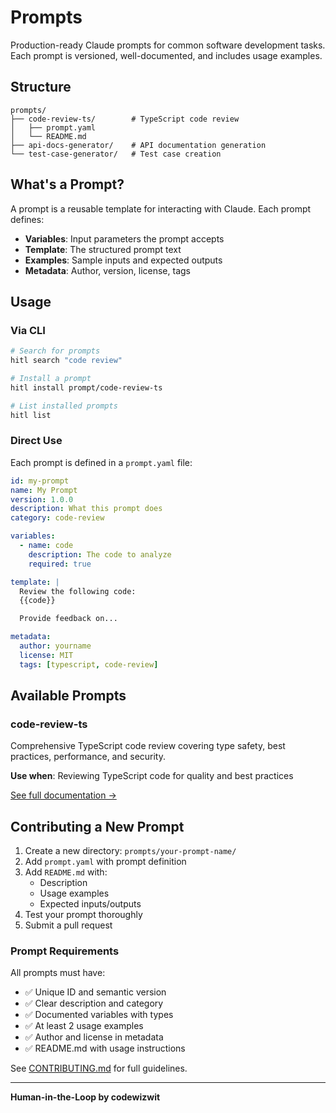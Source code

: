 # Prompts

Production-ready Claude prompts for common software development tasks. Each prompt is versioned, well-documented, and includes usage examples.

## Structure

```
prompts/
├── code-review-ts/        # TypeScript code review
│   ├── prompt.yaml
│   └── README.md
├── api-docs-generator/    # API documentation generation
└── test-case-generator/   # Test case creation
```

## What's a Prompt?

A prompt is a reusable template for interacting with Claude. Each prompt defines:
- **Variables**: Input parameters the prompt accepts
- **Template**: The structured prompt text
- **Examples**: Sample inputs and expected outputs
- **Metadata**: Author, version, license, tags

## Usage

### Via CLI

```bash
# Search for prompts
hitl search "code review"

# Install a prompt
hitl install prompt/code-review-ts

# List installed prompts
hitl list
```

### Direct Use

Each prompt is defined in a `prompt.yaml` file:

```yaml
id: my-prompt
name: My Prompt
version: 1.0.0
description: What this prompt does
category: code-review

variables:
  - name: code
    description: The code to analyze
    required: true

template: |
  Review the following code:
  {{code}}

  Provide feedback on...

metadata:
  author: yourname
  license: MIT
  tags: [typescript, code-review]
```

## Available Prompts

### code-review-ts
Comprehensive TypeScript code review covering type safety, best practices, performance, and security.

**Use when**: Reviewing TypeScript code for quality and best practices

[See full documentation →](./code-review-ts/README.md)

## Contributing a New Prompt

1. Create a new directory: `prompts/your-prompt-name/`
2. Add `prompt.yaml` with prompt definition
3. Add `README.md` with:
   - Description
   - Usage examples
   - Expected inputs/outputs
4. Test your prompt thoroughly
5. Submit a pull request

### Prompt Requirements

All prompts must have:
- ✅ Unique ID and semantic version
- ✅ Clear description and category
- ✅ Documented variables with types
- ✅ At least 2 usage examples
- ✅ Author and license in metadata
- ✅ README.md with usage instructions

See [CONTRIBUTING.md](../../CONTRIBUTING.md) for full guidelines.

---

**Human-in-the-Loop by codewizwit**
